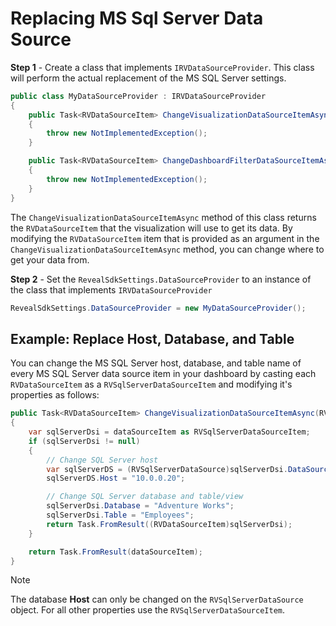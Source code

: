 # Replacing MS Sql Server Data Source

**Step 1** - Create a class that implements `IRVDataSourceProvider`. This class will perform the actual replacement of the MS SQL Server settings. 

```cs
public class MyDataSourceProvider : IRVDataSourceProvider
{
    public Task<RVDataSourceItem> ChangeVisualizationDataSourceItemAsync(RVDashboardFilter filter, RVDataSourceItem dataSourceItem)
    {
        throw new NotImplementedException();
    }

    public Task<RVDataSourceItem> ChangeDashboardFilterDataSourceItemAsync(RVDashboardFilter filter, RVDataSourceItem dataSourceItem)
    {
        throw new NotImplementedException();
    }
}
```

The `ChangeVisualizationDataSourceItemAsync` method of this class returns the `RVDataSourceItem` that the visualization will use to get its data. By modifying the `RVDataSourceItem` item that is provided as an argument in the `ChangeVisualizationDataSourceItemAsync` method, you can change where to get your data from.

**Step 2** - Set the `RevealSdkSettings.DataSourceProvider` to an instance of the class that implements `IRVDataSourceProvider`

```cs
RevealSdkSettings.DataSourceProvider = new MyDataSourceProvider();
```

## Example: Replace Host, Database, and Table

You can change the MS SQL Server host, database, and table name of every MS SQL Server data source item in your dashboard by casting each `RVDataSourceItem` as a `RVSqlServerDataSourceItem` and modifying it's properties as follows:

```cs
public Task<RVDataSourceItem> ChangeVisualizationDataSourceItemAsync(RVVisualization visualization, RVDataSourceItem dataSourceItem)
{
    var sqlServerDsi = dataSourceItem as RVSqlServerDataSourceItem;
    if (sqlServerDsi != null)
    {
        // Change SQL Server host
        var sqlServerDS = (RVSqlServerDataSource)sqlServerDsi.DataSource;
        sqlServerDS.Host = "10.0.0.20";

        // Change SQL Server database and table/view
        sqlServerDsi.Database = "Adventure Works";
        sqlServerDsi.Table = "Employees";
        return Task.FromResult((RVDataSourceItem)sqlServerDsi);
    }

    return Task.FromResult(dataSourceItem);
}
```

> [!NOTE]
> The database **Host** can only be changed on the `RVSqlServerDataSource` object. For all other properties use the `RVSqlServerDataSourceItem`.
